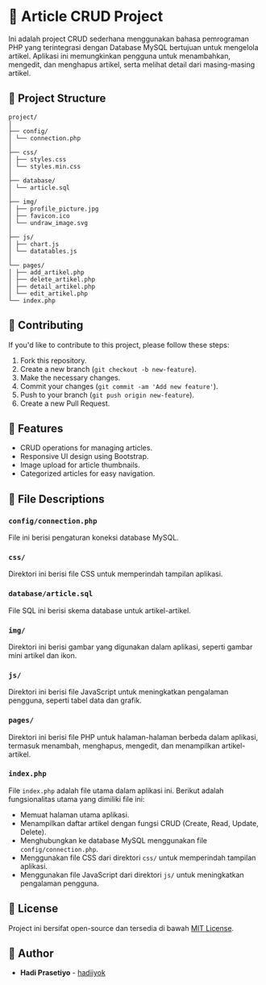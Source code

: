 # 📰 Article CRUD Project

Ini adalah project CRUD sederhana menggunakan bahasa pemrograman PHP yang terintegrasi dengan Database MySQL bertujuan untuk mengelola artikel. Aplikasi ini memungkinkan pengguna untuk menambahkan, mengedit, dan menghapus artikel, serta melihat detail dari masing-masing artikel.

## 📝 Project Structure
```
project/
│
├── config/
│ └── connection.php
│
├── css/
│ ├── styles.css
│ └── styles.min.css
│
├── database/
│ └── article.sql
│
├── img/
│ ├── profile_picture.jpg
│ ├── favicon.ico
│ └── undraw_image.svg
│
├── js/
│ ├── chart.js
│ └── datatables.js
│
└── pages/
│ ├── add_artikel.php
│ ├── delete_artikel.php
│ ├── detail_artikel.php
│ └── edit_artikel.php
└── index.php
```
## 🤝 Contributing

If you'd like to contribute to this project, please follow these steps:
1. Fork this repository.
2. Create a new branch (`git checkout -b new-feature`).
3. Make the necessary changes.
4. Commit your changes (`git commit -am 'Add new feature'`).
5. Push to your branch (`git push origin new-feature`).
6. Create a new Pull Request.

## 🌟 Features

- CRUD operations for managing articles.
- Responsive UI design using Bootstrap.
- Image upload for article thumbnails.
- Categorized articles for easy navigation.

## 📂 File Descriptions

### `config/connection.php`
File ini berisi pengaturan koneksi database MySQL.
### `css/`
Direktori ini berisi file CSS untuk memperindah tampilan aplikasi.
### `database/article.sql`
File SQL ini berisi skema database untuk artikel-artikel.
### `img/`
Direktori ini berisi gambar yang digunakan dalam aplikasi, seperti gambar mini artikel dan ikon.
### `js/`
Direktori ini berisi file JavaScript untuk meningkatkan pengalaman pengguna, seperti tabel data dan grafik.
### `pages/`
Direktori ini berisi file PHP untuk halaman-halaman berbeda dalam aplikasi, termasuk menambah, menghapus, mengedit, dan menampilkan artikel-artikel.
### `index.php`
File `index.php` adalah file utama dalam aplikasi ini. Berikut adalah fungsionalitas utama yang dimiliki file ini:
- Memuat halaman utama aplikasi.
- Menampilkan daftar artikel dengan fungsi CRUD (Create, Read, Update, Delete).
- Menghubungkan ke database MySQL menggunakan file `config/connection.php`.
- Menggunakan file CSS dari direktori `css/` untuk memperindah tampilan aplikasi.
- Menggunakan file JavaScript dari direktori `js/` untuk meningkatkan pengalaman pengguna.

## 📜 License 
Project ini bersifat open-source dan tersedia di bawah [MIT License](LICENSE).

## 👤 Author
- **Hadi Prasetiyo** - [hadiiyok](https://github.com/hadiprasetiyo)
